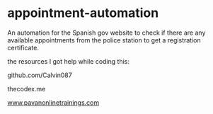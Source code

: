 # appointment-automation
An automation for the Spanish gov website to check if there are any available appointments from the police station to get a registration certificate.



the resources I got help while coding this:

github.com/Calvin087

thecodex.me

www.pavanonlinetrainings.com
